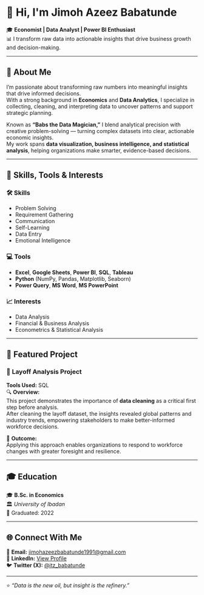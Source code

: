 # 👋 Hi, I'm Jimoh Azeez Babatunde  

🎓 **Economist | Data Analyst | Power BI Enthusiast**  
📊 I transform raw data into actionable insights that drive business growth and decision-making.  

---

## 🧠 About Me  

I’m passionate about transforming raw numbers into meaningful insights that drive informed decisions.  
With a strong background in **Economics** and **Data Analytics**, I specialize in collecting, cleaning, and interpreting data to uncover patterns and support strategic planning.  

Known as **“Babs the Data Magician,”** I blend analytical precision with creative problem-solving — turning complex datasets into clear, actionable economic insights.  
My work spans **data visualization, business intelligence, and statistical analysis**, helping organizations make smarter, evidence-based decisions.  

---

## 🧰 Skills, Tools & Interests  

### 🛠️ Skills  
- Problem Solving  
- Requirement Gathering  
- Communication  
- Self-Learning  
- Data Entry  
- Emotional Intelligence  

### 💻 Tools  
- **Excel**, **Google Sheets**, **Power BI**, **SQL**, **Tableau**  
- **Python** (NumPy, Pandas, Matplotlib, Seaborn)  
- **Power Query**, **MS Word**, **MS PowerPoint**  

### 📈 Interests  
- Data Analysis  
- Financial & Business Analysis  
- Econometrics & Statistical Analysis  

---

## 📂 Featured Project  

### 🧾 **Layoff Analysis Project**  
**Tools Used:** SQL  
🔍 **Overview:**  
This project demonstrates the importance of **data cleaning** as a critical first step before analysis.  
After cleaning the layoff dataset, the insights revealed global patterns and industry trends, empowering stakeholders to make better-informed workforce decisions.  

🚀 **Outcome:**  
Applying this approach enables organizations to respond to workforce changes with greater foresight and resilience.  

---

## 🎓 Education  

🎓 **B.Sc. in Economics**  
🏛️ *University of Ibadan*  
📅 Graduated: 2022  

---

## 🌐 Connect With Me  

📧 **Email:** [jimohazeezbabatunde1991@gmail.com](mailto:jimohazeezbabatunde1991@gmail.com)  
💼 **LinkedIn:** [View Profile](https://www.linkedin.com/posts/daniel-nte-daniel_datafam-powerautomate-dataviz-activity-7356252378657914882-M2ea?utm_source=social_share_video_v2&utm_medium=android_app&rcm=ACoAAFtOzI4BW856iCpsAqNahaO08DK1R8-jCnQ&utm_campaign=whatsapp)  
🐦 **Twitter (X):** [@itz_babatunde](https://x.com/itz_babatunde?t=PHznf6Ou4lYdu9tjjWdvZA&s=08)  

---

⭐ *“Data is the new oil, but insight is the refinery.”*  

